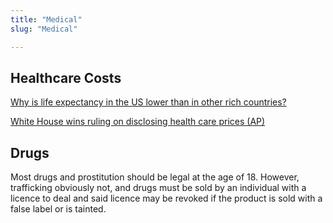 ```yaml
---
title: "Medical"
slug: "Medical"

---
```


## Healthcare Costs

[Why is life expectancy in the US lower than in other rich countries?](https://ourworldindata.org/us-life-expectancy-low)

[White House wins ruling on disclosing health care prices (AP)](https://apnews.com/article/donald-trump-politics-kayleigh-mcenany-courts-f0700210fe86004255f68f15d12e9932)

## Drugs

Most drugs and prostitution should be legal at the age of 18. However, trafficking obviously not, and drugs must be sold by an individual with a licence to deal and said licence may be revoked if the product is sold with a false label or is tainted.